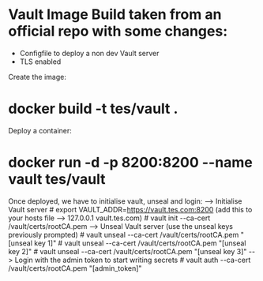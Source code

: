 # Vault Image Build taken from an official repo with some changes:

* Configfile to deploy a non dev Vault server
* TLS enabled

Create the image:
# docker build -t tes/vault .

Deploy a container:
# docker run -d -p 8200:8200 --name vault tes/vault

Once deployed, we have to initialise vault, unseal and login:
--> Initialise Vault server 
	# export VAULT_ADDR=https://vault.tes.com:8200  (add this to your hosts file --> 127.0.0.1   vault.tes.com)
	# vault init --ca-cert /vault/certs/rootCA.pem
--> Unseal Vault server (use the unseal keys previously prompted)
	# vault unseal --ca-cert /vault/certs/rootCA.pem "[unseal key 1]"
	# vault unseal --ca-cert /vault/certs/rootCA.pem "[unseal key 2]"
	# vault unseal --ca-cert /vault/certs/rootCA.pem "[unseal key 3]"
--> Login with the admin token to start writing secrets
	# vault auth --ca-cert /vault/certs/rootCA.pem "[admin_token]"
